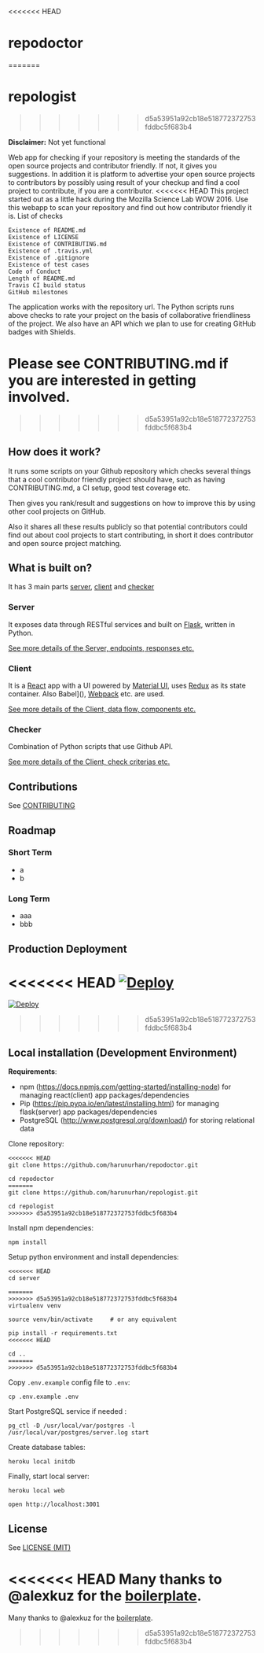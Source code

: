 <<<<<<< HEAD
# repodoctor
=======
# repologist
>>>>>>> d5a53951a92cb18e518772372753fddbc5f683b4

**Disclaimer:** Not yet functional

Web app for checking if your repository is meeting the standards of the open source projects and contributor friendly.
If not, it gives you suggestions.
In addition it is platform to advertise your open source projects to contributors by possibly using result of your checkup
and find a cool project to contribute, if you are a contributor.
<<<<<<< HEAD
This project started out as a little hack during the Mozilla Science Lab WOW 2016. Use this webapp to scan your repository and find out how contributor friendly it is.
List of checks

    Existence of README.md
    Existence of LICENSE
    Existence of CONTRIBUTING.md
    Existence of .travis.yml
    Existence of .gitignore
    Existence of test cases
    Code of Conduct
    Length of README.md
    Travis CI build status
    GitHub milestones

The application works with the repository url. The Python scripts runs above checks to rate your project on the basis of collaborative friendliness of the project. We also have an API which we plan to use for creating GitHub badges with Shields.

Please see CONTRIBUTING.md if you are interested in getting involved.
=======
>>>>>>> d5a53951a92cb18e518772372753fddbc5f683b4

## How does it work?

It runs some scripts on your Github repository which checks several things that a cool contributor friendly project should have,
such as having CONTRIBUTING.md, a CI setup, good test coverage etc.

Then gives you rank/result and suggestions on how to improve this by using other cool projects on GitHub.

Also it shares all these results publicly so that potential contributors could find out about cool projects
to start contributing, in short it does contributor and open source project matching.

## What is built on?

It has 3 main parts [server](), [client]() and [checker]()

### Server

It exposes data through RESTful services and built on [Flask](), written in Python.

[See more details of the Server, endpoints, responses etc.]()

### Client

It is a [React]() app with a UI powered by [Material UI](), uses [Redux]() as its state container. Also Babel](), [Webpack]() etc. are used.

[See more details of the Client, data flow, components etc.]()

### Checker

Combination of Python scripts that use Github API.

[See more details of the Client, check criterias etc.]()

## Contributions

See [CONTRIBUTING](./CONTRIBUTING.md)

## Roadmap

### Short Term

- a
- b

### Long Term

- aaa
- bbb

## Production Deployment

<<<<<<< HEAD
[![Deploy](https://www.herokucdn.com/deploy/button.svg)](https://heroku.com/deploy?template=https://github.com/harunurhan/repodoctor)
=======
[![Deploy](https://www.herokucdn.com/deploy/button.svg)](https://heroku.com/deploy?template=https://github.com/harunurhan/repologist)
>>>>>>> d5a53951a92cb18e518772372753fddbc5f683b4

## Local installation (Development Environment)


**Requirements**:

- npm (https://docs.npmjs.com/getting-started/installing-node) for managing react(client) app packages/dependencies
- Pip (https://pip.pypa.io/en/latest/installing.html) for managing flask(server) app packages/dependencies
- PostgreSQL (http://www.postgresql.org/download/) for storing relational data

Clone repository:

```
<<<<<<< HEAD
git clone https://github.com/harunurhan/repodoctor.git

cd repodoctor
=======
git clone https://github.com/harunurhan/repologist.git

cd repologist
>>>>>>> d5a53951a92cb18e518772372753fddbc5f683b4
```

Install npm dependencies:

```
npm install
```

Setup python environment and install dependencies:

```
<<<<<<< HEAD
cd server 

=======
>>>>>>> d5a53951a92cb18e518772372753fddbc5f683b4
virtualenv venv

source venv/bin/activate     # or any equivalent

pip install -r requirements.txt
<<<<<<< HEAD

cd ..
=======
>>>>>>> d5a53951a92cb18e518772372753fddbc5f683b4
```

Copy `.env.example` config file to `.env`:

```
cp .env.example .env
```

Start PostgreSQL service if needed :

```
pg_ctl -D /usr/local/var/postgres -l /usr/local/var/postgres/server.log start
```

Create database tables:

```
heroku local initdb
```

Finally, start local server:

```
heroku local web

open http://localhost:3001
```

## License

See [LICENSE (MIT)](./LICENSE)

<<<<<<< HEAD
Many thanks to @alexkuz for the [boilerplate]().
=======
Many thanks to @alexkuz for the [boilerplate]().
>>>>>>> d5a53951a92cb18e518772372753fddbc5f683b4
